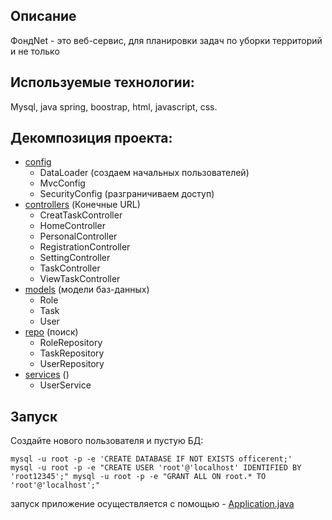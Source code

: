 ## Описание 
ФондNet - это веб-сервис, для планировки задач по уборки территорий и не только

## Используемые технологии:
Mysql, java spring, boostrap, html, javascript, css.

## Декомпозиция проекта:
- [config](https://github.com/alex-s2222/java_kurs/tree/main/src/main/java/com/main/app/config)
    - DataLoader (создаем начальных пользователей)
    - MvcConfig
    - SecurityConfig (разграничиваем доступ)
- [controllers](https://github.com/alex-s2222/java_kurs/tree/main/src/main/java/com/main/app/controllers) (Конечныe URL)
    - CreatTaskController
    - HomeController
    - PersonalController
    - RegistrationController
    - SettingController
    - TaskController
    - ViewTaskController
- [models](https://github.com/alex-s2222/java_kurs/tree/main/src/main/java/com/main/app/models) (модели баз-данных)
    - Role
    - Task
    - User
- [repo](https://github.com/alex-s2222/java_kurs/tree/main/src/main/java/com/main/app/repo) (поиск)
    - RoleRepository
    - TaskRepository
    - UserRepository
- [services](https://github.com/alex-s2222/java_kurs/tree/main/src/main/java/com/main/app/services) ()
    - UserService


## Запуск
Создайте нового пользователя и пустую БД:

<code>mysql -u root -p -e 'CREATE DATABASE IF NOT EXISTS officerent;'
mysql -u root -p -e "CREATE USER 'root'@'localhost' IDENTIFIED BY 'root12345';"
mysql -u root -p -e "GRANT ALL ON root.* TO 'root'@'localhost';"
</code>

запуск приложение осуществляется с помощью - [Application.java](https://github.com/alex-s2222/java_kurs/tree/main/src/main/java/com/main/app)
